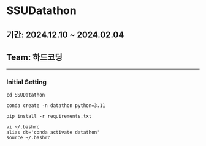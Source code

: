 # SSUDatathon

## 기간: 2024.12.10 ~ 2024.02.04
## Team: 하드코딩

--------
### Initial Setting
```
cd SSUDatathon
```
```
conda create -n datathon python=3.11
```
```
pip install -r requirements.txt
```
```
vi ~/.bashrc
alias dt='conda activate datathon'
source ~/.bashrc
```

